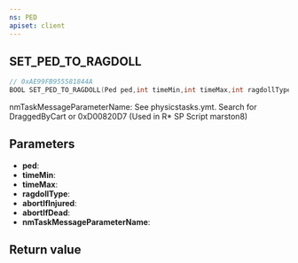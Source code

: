 ```yaml
---
ns: PED
apiset: client
---
```

## SET_PED_TO_RAGDOLL

```c
// 0xAE99FB955581844A
BOOL SET_PED_TO_RAGDOLL(Ped ped,int timeMin,int timeMax,int ragdollType,BOOL abortIfInjured,BOOL abortIfDead,char* nmTaskMessageParameterName);
```

nmTaskMessageParameterName: See physicstasks.ymt. Search for DraggedByCart or 0xD00820D7 (Used in R* SP Script marston8)

## Parameters
* **ped**:
* **timeMin**:
* **timeMax**:
* **ragdollType**:
* **abortIfInjured**:
* **abortIfDead**:
* **nmTaskMessageParameterName**:

## Return value